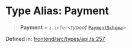 # Type Alias: Payment

> **Payment** = `z.infer`\<*typeof* [`PaymentSchema`](../variables/PaymentSchema.md)\>

Defined in: [frontend/src/types/api.ts:257](https://github.com/lsendel/sass/blob/ca8b2b87627589617e0de57047e1f50d53e78078/frontend/src/types/api.ts#L257)
